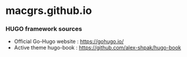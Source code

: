 # macgrs.github.io



### HUGO framework sources
+ Official Go-Hugo website : https://gohugo.io/
+ Active theme hugo-book : https://github.com/alex-shpak/hugo-book
